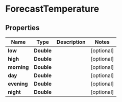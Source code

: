 
# ForecastTemperature

## Properties
Name | Type | Description | Notes
------------ | ------------- | ------------- | -------------
**low** | **Double** |  |  [optional]
**high** | **Double** |  |  [optional]
**morning** | **Double** |  |  [optional]
**day** | **Double** |  |  [optional]
**evening** | **Double** |  |  [optional]
**night** | **Double** |  |  [optional]



